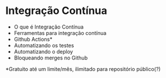 # Integração Contínua

- O que é Integração Contínua
- Ferramentas para integração contínua
- Github Actions*
- Automatizando os testes
- Automatizando o deploy
- Bloqueando merges no Github

*Gratuito até um limite/mês, ilimitado para repositório público(?)

## 